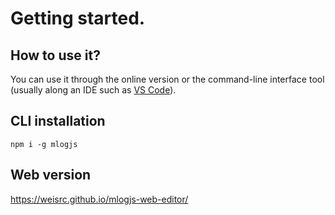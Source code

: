 # Getting started.

## How to use it?

You can use it through the online version or the command-line interface tool (usually along an IDE such as [VS Code](https://code.visualstudio.com/)).

## CLI installation

```
npm i -g mlogjs
```

## Web version

https://weisrc.github.io/mlogjs-web-editor/
